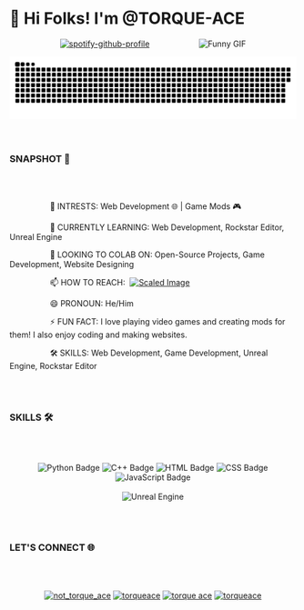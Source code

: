 # 👋 Hi Folks! I'm @TORQUE-ACE

<div align="center"
    
[![spotify-github-profile](https://spotify-github-profile.kittinanx.com/api/view?uid=312bdbhb6k6yyeshdpbqomaugm2q&cover_image=true&theme=novatorem&show_offline=false&background_color=050505&interchange=false&bar_color=ff0000&bar_color_cover=false)](https://open.spotify.com/user/312bdbhb6k6yyeshdpbqomaugm2q)
&nbsp;&nbsp;&nbsp;&nbsp;&nbsp;&nbsp;&nbsp;&nbsp;&nbsp;&nbsp;&nbsp;&nbsp;&nbsp;&nbsp;&nbsp;&nbsp;&nbsp;&nbsp;&nbsp;&nbsp;
<img src="https://i.giphy.com/media/v1.Y2lkPTc5MGI3NjExcnR5OGdncDNraHBvbHV1MzYwaHllZzUyenJ2Y3BrOTdjdDBlbG0xaCZlcD12MV9pbnRlcm5hbF9naWZfYnlfaWQmY3Q9Zw/ELpbkVBwEHcYp5yiQx/giphy.gif" width="300px" alt="Funny GIF">

</div>

<div align="center">
<img src="https://raw.githubusercontent.com/obsidianspecter/obsidianspecter/output/snake.svg" alt="Snake animation" />
</div>
<br></br>
<h3>SNAPSHOT 🚀</h3>
<br></br>

  <p>&nbsp;&nbsp;&nbsp;&nbsp;&nbsp;&nbsp;&nbsp;&nbsp;&nbsp;&nbsp;&nbsp;&nbsp;&nbsp;&nbsp;&nbsp;&nbsp;&nbsp;&nbsp;👀 INTRESTS: Web Development 🌐 | Game Mods 🎮</p>
  <p>&nbsp;&nbsp;&nbsp;&nbsp;&nbsp;&nbsp;&nbsp;&nbsp;&nbsp;&nbsp;&nbsp;&nbsp;&nbsp;&nbsp;&nbsp;&nbsp;&nbsp;&nbsp;🌱 CURRENTLY LEARNING: Web Development, Rockstar Editor, Unreal Engine</p>
  <p>&nbsp;&nbsp;&nbsp;&nbsp;&nbsp;&nbsp;&nbsp;&nbsp;&nbsp;&nbsp;&nbsp;&nbsp;&nbsp;&nbsp;&nbsp;&nbsp;&nbsp;&nbsp;💞️ LOOKING TO COLAB ON: Open-Source Projects, Game Development, Website Designing</p>
  <p>&nbsp;&nbsp;&nbsp;&nbsp;&nbsp;&nbsp;&nbsp;&nbsp;&nbsp;&nbsp;&nbsp;&nbsp;&nbsp;&nbsp;&nbsp;&nbsp;&nbsp;&nbsp;📫 HOW TO REACH:&nbsp; <a href="https://github.com/TORQUE-ACE"> <img  src="https://static-00.iconduck.com/assets.00/github-icon-1024x994-4h5sdmko.png" width="15" height="15" alt="Scaled Image"> </a> </p>
  <p>&nbsp;&nbsp;&nbsp;&nbsp;&nbsp;&nbsp;&nbsp;&nbsp;&nbsp;&nbsp;&nbsp;&nbsp;&nbsp;&nbsp;&nbsp;&nbsp;&nbsp;&nbsp;😄 PRONOUN: He/Him</p>
  <p>&nbsp;&nbsp;&nbsp;&nbsp;&nbsp;&nbsp;&nbsp;&nbsp;&nbsp;&nbsp;&nbsp;&nbsp;&nbsp;&nbsp;&nbsp;&nbsp;&nbsp;&nbsp;⚡ FUN FACT: I love playing video games and creating mods for them! I also enjoy coding and making websites.</p>
  <p>&nbsp;&nbsp;&nbsp;&nbsp;&nbsp;&nbsp;&nbsp;&nbsp;&nbsp;&nbsp;&nbsp;&nbsp;&nbsp;&nbsp;&nbsp;&nbsp;&nbsp;&nbsp;🛠️ SKILLS: Web Development, Game Development, Unreal Engine, Rockstar Editor</p>
    
<br></br>
<h3>SKILLS 🛠️</h3>
<br></br>

<div align="center">

![Python Badge](https://img.shields.io/badge/Python-3776AB?style=flat-square&logo=python&logoColor=ffffff)
![C++ Badge](https://img.shields.io/badge/C%2B%2B-00599C?style=flat-square&logo=c%2B%2B&logoColor=ffffff)
![HTML Badge](https://img.shields.io/badge/HTML-5C8F5C?style=flat-square&logo=html5&logoColor=ffffff)
![CSS Badge](https://img.shields.io/badge/CSS-4A8EED?style=flat-square&logo=css3&logoColor=ffffff)
![JavaScript Badge](https://img.shields.io/badge/JavaScript-F7DF1E?style=flat-square&logo=javascript&logoColor=000000)
<br></br>
![Unreal Engine](https://img.shields.io/badge/Unreal%20Engine-313131?style=for-the-badge&logo=unreal-engine&logoColor=white)

</div>

<br></br>
<h3>LET'S CONNECT 🌐</h3>
<br></br>

<div align="center">
  
 <a href="https://instagram.com/not_torque_ace" target="blank"><img align="center" src="https://raw.githubusercontent.com/rahuldkjain/github-profile-readme-generator/master/src/images/icons/Social/instagram.svg" alt="not_torque_ace" height="30" width="40" /></a>
 <a href="https://www.youtube.com/@TorqueAce" target="blank"><img align="center" src="https://raw.githubusercontent.com/rahuldkjain/github-profile-readme-generator/master/src/images/icons/Social/youtube.svg" alt="torqueace" height="30" width="40" /></a>
 <a href="https://linkedin.com/in/torque-ace-951700328/" target="blank"><img align="center" src="https://raw.githubusercontent.com/rahuldkjain/github-profile-readme-generator/master/src/images/icons/Social/linked-in-alt.svg" alt="torque ace" height="30" width="40" /></a>
 <a href="https://www.hackerrank.com/torqueace" target="blank"><img align="center" src="https://raw.githubusercontent.com/rahuldkjain/github-profile-readme-generator/master/src/images/icons/Social/hackerrank.svg" alt="torqueace" height="30" width="40" /></a>

</div>



